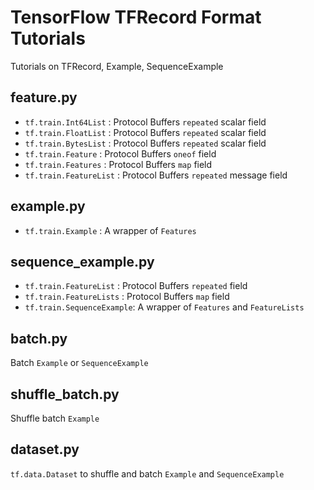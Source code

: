 # TensorFlow TFRecord Format Tutorials

Tutorials on TFRecord, Example, SequenceExample

## feature.py 

- `tf.train.Int64List` : Protocol Buffers `repeated` scalar field
- `tf.train.FloatList` : Protocol Buffers `repeated` scalar field
- `tf.train.BytesList` : Protocol Buffers `repeated` scalar field
- `tf.train.Feature`   : Protocol Buffers `oneof` field
- `tf.train.Features`  : Protocol Buffers `map` field
- `tf.train.FeatureList`  : Protocol Buffers `repeated` message field

## example.py

- `tf.train.Example` :   A wrapper of `Features`

## sequence_example.py

- `tf.train.FeatureList`    : Protocol Buffers `repeated` field
- `tf.train.FeatureLists`   : Protocol Buffers `map` field
- `tf.train.SequenceExample`: A wrapper of `Features` and `FeatureLists`

## batch.py

Batch `Example` or `SequenceExample`

## shuffle_batch.py

Shuffle batch `Example`

## dataset.py

`tf.data.Dataset` to shuffle and batch `Example` and `SequenceExample`